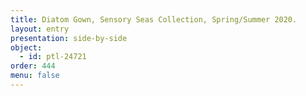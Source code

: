 ```yaml
---
title: Diatom Gown, Sensory Seas Collection, Spring/Summer 2020.
layout: entry
presentation: side-by-side
object:
  - id: ptl-24721
order: 444
menu: false
---
```

